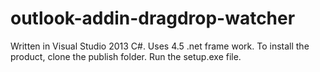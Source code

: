 # outlook-addin-dragdrop-watcher
Written in Visual Studio 2013 C#. Uses 4.5 .net frame work. To install the product, clone the publish folder. Run the setup.exe file.

